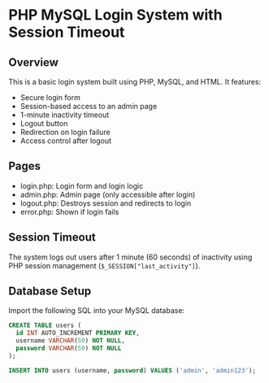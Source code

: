 # PHP MySQL Login System with Session Timeout

## Overview

This is a basic login system built using PHP, MySQL, and HTML. It features:

- Secure login form
- Session-based access to an admin page
- 1-minute inactivity timeout
- Logout button
- Redirection on login failure
- Access control after logout

## Pages

- login.php: Login form and login logic
- admin.php: Admin page (only accessible after login)
- logout.php: Destroys session and redirects to login
- error.php: Shown if login fails

## Session Timeout

The system logs out users after 1 minute (60 seconds) of inactivity using PHP session management (`$_SESSION["last_activity"]`).

## Database Setup

Import the following SQL into your MySQL database:

```sql
CREATE TABLE users (
  id INT AUTO_INCREMENT PRIMARY KEY,
  username VARCHAR(50) NOT NULL,
  password VARCHAR(50) NOT NULL
);

INSERT INTO users (username, password) VALUES ('admin', 'admin123');